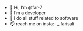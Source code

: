 - 👋 Hi, I’m @far-7
- 👀 I’m a  developer 
- 🌱 i do all stuff related to software
- 📫  reach me on insta:- _.farisali

<!---
far-7/far-7 is a ✨ special ✨ repository because its `README.md` (this file) appears on your GitHub profile.
You can click the Preview link to take a look at your changes.
--->
